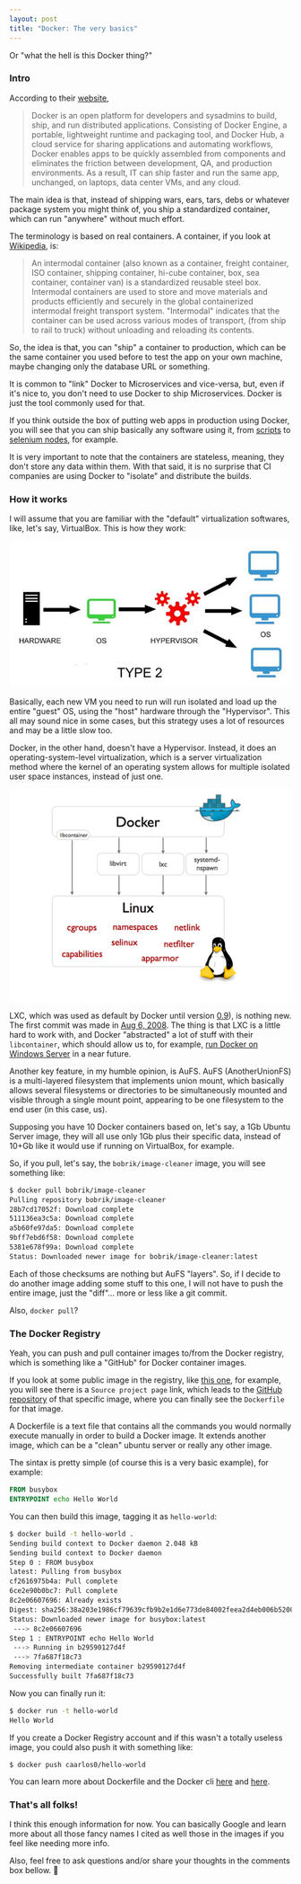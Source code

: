 ```yaml
---
layout: post
title: "Docker: The very basics"
---
```


Or "what the hell is this Docker thing?"

### Intro

According to their [website](https://www.docker.com/),

> Docker is an open platform for developers and sysadmins to build, ship,
and run distributed applications. Consisting of Docker Engine, a portable,
lightweight runtime and packaging tool, and Docker Hub, a cloud service for
sharing applications and automating workflows, Docker enables apps to be
quickly assembled from components and eliminates the friction between
development, QA, and production environments. As a result, IT can ship
faster and run the same app, unchanged, on laptops, data center VMs, and
any cloud.

The main idea is that, instead of shipping wars, ears, tars, debs or whatever
package system you might think of, you ship a standardized container, which
can run "anywhere" without much effort.

The terminology is based on real containers. A container, if you look at
[Wikipedia](http://en.wikipedia.org/wiki/Intermodal_container), is:

> An intermodal container (also known as a container, freight container, ISO
container, shipping container, hi-cube container, box, sea container,
container van) is a standardized reusable steel box. Intermodal containers
are used to store and move materials and products efficiently and securely
in the global containerized intermodal freight transport system. "Intermodal"
indicates that the container can be used across various modes of transport,
(from ship to rail to truck) without unloading and reloading its contents.

So, the idea is that, you can "ship" a container to production, which can be
the same container you used before to test the app on your own machine, maybe
changing only the database URL or something.

It is common to "link" Docker to Microservices and vice-versa, but, even if
it's nice to, you don't need to use Docker to ship Microservices. Docker is
just the tool commonly used for that.

If you think outside the box of putting web apps in production using Docker,
you will see that you can ship basically any software using it, from
[scripts](https://github.com/bobrik/docker-image-cleaner) to
[selenium nodes](https://github.com/SeleniumHQ/docker-selenium), for example.

It is very important to note that the containers are stateless, meaning,
they don't store any data within them. With that said, it is no surprise
that CI companies are using Docker to "isolate" and distribute the builds.

### How it works

I will assume that you are familiar with the "default" virtualization
softwares, like, let's say, VirtualBox. This is how they work:

!["How a Type-2 Hypervisor Works"](/public/images/type-2-hypervisor.jpg)

Basically, each new VM you need to run will run isolated and load up the
entire "guest" OS, using the "host" hardware through the "Hypervisor".
This all may sound nice in some cases, but this strategy uses a lot of
resources and may be a little slow too.

Docker, in the other hand, doesn't have a Hypervisor. Instead, it does an
operating-system-level virtualization, which is a server virtualization method
where the kernel of an operating system allows for multiple isolated user
space instances, instead of just one.

!["How Docker works"](/public/images/docker-execdriver-diagram.png)

LXC, which was used as default by Docker until version
[0.9](https://blog.docker.com/2014/03/docker-0-9-introducing-execution-drivers-and-libcontainer/)),
is nothing new. The first commit was made in
[Aug 6, 2008](https://github.com/lxc/lxc/commit/5e97c3fcce787a5bc0f8ceef43aa3e05195b480a).
The thing is that LXC is a little hard to work with, and Docker
"abstracted" a lot of stuff with their `libcontainer`, which should allow us
to, for example, [run Docker on Windows Server](http://www.pcworld.com/article/2834132/microsoft-to-bring-docker-to-windows-server.html)
in a near future.

Another key feature, in my humble opinion, is AuFS.
AuFS (AnotherUnionFS) is a multi-layered
filesystem that implements union mount, which basically allows several
filesystems or directories to be simultaneously mounted and visible through a
single mount point, appearing to be one filesystem to the end user (in this
case, us).

Supposing you have 10 Docker containers based on, let's say, a 1Gb Ubuntu
Server image, they will all use only 1Gb plus their specific data,
instead of 10+Gb like it would use if running on VirtualBox, for example.

So, if you pull, let's say, the `bobrik/image-cleaner` image, you will
see something like:

```sh
$ docker pull bobrik/image-cleaner
Pulling repository bobrik/image-cleaner
28b7cd17052f: Download complete
511136ea3c5a: Download complete
a5b60fe97da5: Download complete
9bff7ebd6f58: Download complete
5381e678f99a: Download complete
Status: Downloaded newer image for bobrik/image-cleaner:latest
```

Each of those checksums are nothing but AuFS "layers". So, if I decide to
do another image adding some stuff to this one, I will not have to push the
entire image, just the "diff"... more or less like a git commit.

Also, `docker pull`?

### The Docker Registry

Yeah, you can push and pull container images to/from the Docker registry,
which is something like a "GitHub" for Docker container images.

If you look at some public image in the registry, like
[this one](https://registry.hub.docker.com/u/bobrik/image-cleaner/), for
example, you will see there is a `Source project page` link, which leads to
the [GitHub repository](https://github.com/bobrik/docker-image-cleaner)
of that specific image, where you can finally see the `Dockerfile` for that
image.

A Dockerfile is a text file that contains all the commands you would normally
execute manually in order to build a Docker image. It extends another image,
which can be a "clean" ubuntu server or really any other image.

The sintax is pretty simple (of course this is a very basic example),
for example:

```Dockerfile
FROM busybox
ENTRYPOINT echo Hello World
```

You can then build this image, tagging it as `hello-world`:

```sh
$ docker build -t hello-world .
Sending build context to Docker daemon 2.048 kB
Sending build context to Docker daemon
Step 0 : FROM busybox
latest: Pulling from busybox
cf2616975b4a: Pull complete
6ce2e90b0bc7: Pull complete
8c2e06607696: Already exists
Digest: sha256:38a203e1986cf79639cfb9b2e1d6e773de84002feea2d4eb006b52004ee8502d
Status: Downloaded newer image for busybox:latest
 ---> 8c2e06607696
Step 1 : ENTRYPOINT echo Hello World
 ---> Running in b29590127d4f
 ---> 7fa687f18c73
Removing intermediate container b29590127d4f
Successfully built 7fa687f18c73
```

Now you can finally run it:

```sh
$ docker run -t hello-world
Hello World
```

If you create a Docker Registry account and if this wasn't a totally useless
image, you could also push it with something like:

```
$ docker push caarlos0/hello-world
```

You can learn more about Dockerfile and the Docker cli
[here](https://docs.docker.com/reference/builder/)
and [here](https://docs.docker.com/reference/commandline/cli/).

### That's all folks!

I think this enough information for now. You can basically Google and learn
more about all those fancy names I cited as well those in the images if you
feel like needing more info.

Also, feel free to ask questions and/or share your thoughts in the comments
box bellow. :beers:
